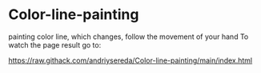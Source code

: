 # Color-line-painting
painting color line, which changes, follow the movement of your hand
To watch the page result go to:

https://raw.githack.com/andriysereda/Color-line-painting/main/index.html
